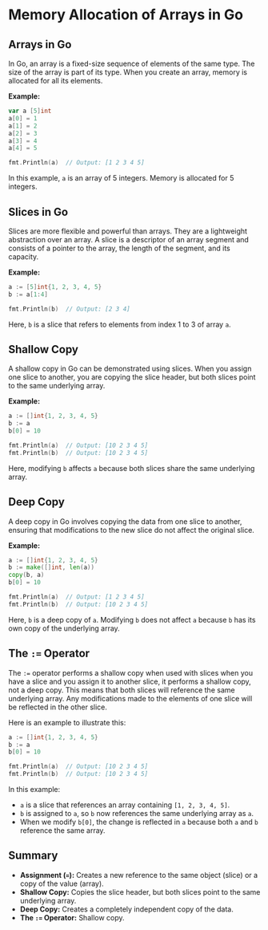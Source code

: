 # Memory Allocation of Arrays in Go

## Arrays in Go

In Go, an array is a fixed-size sequence of elements of the same type. The size of the array is part of its type. When you create an array, memory is allocated for all its elements.

**Example:**

```go
var a [5]int
a[0] = 1
a[1] = 2
a[2] = 3
a[3] = 4
a[4] = 5

fmt.Println(a)  // Output: [1 2 3 4 5]
```

In this example, `a` is an array of 5 integers. Memory is allocated for 5 integers.

## Slices in Go

Slices are more flexible and powerful than arrays. They are a lightweight abstraction over an array. A slice is a descriptor of an array segment and consists of a pointer to the array, the length of the segment, and its capacity.

**Example:**

```go
a := [5]int{1, 2, 3, 4, 5}
b := a[1:4]

fmt.Println(b)  // Output: [2 3 4]
```

Here, `b` is a slice that refers to elements from index 1 to 3 of array `a`.

## Shallow Copy

A shallow copy in Go can be demonstrated using slices. When you assign one slice to another, you are copying the slice header, but both slices point to the same underlying array.

**Example:**

```go
a := []int{1, 2, 3, 4, 5}
b := a
b[0] = 10

fmt.Println(a)  // Output: [10 2 3 4 5]
fmt.Println(b)  // Output: [10 2 3 4 5]
```

Here, modifying `b` affects `a` because both slices share the same underlying array.

## Deep Copy

A deep copy in Go involves copying the data from one slice to another, ensuring that modifications to the new slice do not affect the original slice.

**Example:**

```go
a := []int{1, 2, 3, 4, 5}
b := make([]int, len(a))
copy(b, a)
b[0] = 10

fmt.Println(a)  // Output: [1 2 3 4 5]
fmt.Println(b)  // Output: [10 2 3 4 5]
```

Here, `b` is a deep copy of `a`. Modifying `b` does not affect `a` because `b` has its own copy of the underlying array.

## The `:=` Operator

The `:=` operator performs a shallow copy when used with slices
when you have a slice and you assign it to another slice, it performs a shallow copy, not a deep copy. This means that both slices will reference the same underlying array. Any modifications made to the elements of one slice will be reflected in the other slice.

Here is an example to illustrate this:

```go
a := []int{1, 2, 3, 4, 5}
b := a
b[0] = 10

fmt.Println(a)  // Output: [10 2 3 4 5]
fmt.Println(b)  // Output: [10 2 3 4 5]
```

In this example:
- `a` is a slice that references an array containing `[1, 2, 3, 4, 5]`.
- `b` is assigned to `a`, so `b` now references the same underlying array as `a`.
- When we modify `b[0]`, the change is reflected in `a` because both `a` and `b` reference the same array.


## Summary

- **Assignment (`=`):** Creates a new reference to the same object (slice) or a copy of the value (array).
- **Shallow Copy:** Copies the slice header, but both slices point to the same underlying array.
- **Deep Copy:** Creates a completely independent copy of the data.
- **The `:=` Operator:** Shallow copy.